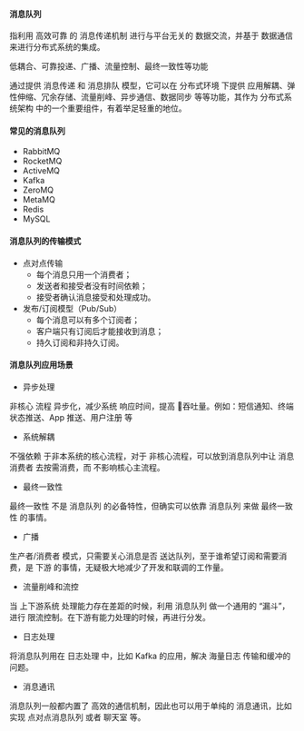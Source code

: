 #### 消息队列
指利用 高效可靠 的 消息传递机制 进行与平台无关的 数据交流，并基于 数据通信 来进行分布式系统的集成。

低耦合、可靠投递、广播、流量控制、最终一致性等功能

通过提供 消息传递 和 消息排队 模型，它可以在 分布式环境 下提供 应用解耦、弹性伸缩、冗余存储、流量削峰、异步通信、数据同步 等等功能，其作为 分布式系统架构 中的一个重要组件，有着举足轻重的地位。

#### 常见的消息队列
- RabbitMQ
- RocketMQ
- ActiveMQ
- Kafka
- ZeroMQ
- MetaMQ
- Redis
- MySQL

#### 消息队列的传输模式

- 点对点传输
    + 每个消息只用一个消费者；
    + 发送者和接受者没有时间依赖；
    + 接受者确认消息接受和处理成功。
- 发布/订阅模型（Pub/Sub）
    + 每个消息可以有多个订阅者；
    + 客户端只有订阅后才能接收到消息；
    + 持久订阅和非持久订阅。

#### 消息队列应用场景
- 异步处理

非核心 流程 异步化，减少系统 响应时间，提高 吞吐量。例如：短信通知、终端状态推送、App 推送、用户注册 等

- 系统解耦

不强依赖 于非本系统的核心流程，对于 非核心流程，可以放到消息队列中让 消息消费者 去按需消费，而 不影响核心主流程。

- 最终一致性

最终一致性 不是 消息队列 的必备特性，但确实可以依靠 消息队列 来做 最终一致性 的事情。

- 广播

生产者/消费者 模式，只需要关心消息是否 送达队列，至于谁希望订阅和需要消费，是 下游 的事情，无疑极大地减少了开发和联调的工作量。

- 流量削峰和流控

当 上下游系统 处理能力存在差距的时候，利用 消息队列 做一个通用的 “漏斗”，进行 限流控制。在下游有能力处理的时候，再进行分发。

- 日志处理

将消息队列用在 日志处理 中，比如 Kafka 的应用，解决 海量日志 传输和缓冲的问题。

- 消息通讯

消息队列一般都内置了 高效的通信机制，因此也可以用于单纯的 消息通讯，比如实现 点对点消息队列 或者 聊天室 等。